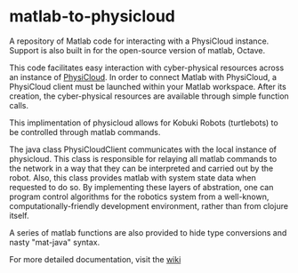 # matlab-to-physicloud
A repository of Matlab code for interacting with a PhysiCloud instance.
Support is also built in for the open-source version of matlab, Octave.

This code facilitates easy interaction with cyber-physical resources across an instance of [PhysiCloud](http://github.com/hypower-org/physicloud).
In order to connect Matlab with PhysiCloud, a PhysiCloud client must be launched within your Matlab workspace. 
After its creation, the cyber-physical resources are available through simple function calls.

This implimentation of physicloud allows for Kobuki Robots (turtlebots) to be controlled through matlab commands.

The java class PhysiCloudClient communicates with the local instance of physicloud.  This class is responsible for relaying all matlab commands to the network in a way that they can be interpreted and carried out by the robot.  Also, this class provides matlab with system state data when requested to do so.  By implementing these layers of abstration, one can program control algorithms for the robotics system from a well-known, computationally-friendly development environment, rather than from clojure itself.

A series of matlab functions are also provided to hide type conversions and nasty "mat-java" syntax.  

For more detailed documentation, visit the [wiki](https://github.com/hypower-org/matlab-to-physicloud/wiki)




